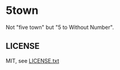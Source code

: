 
# 5town

Not "five town" but "5 to Without Number".


## LICENSE

MIT, see [LICENSE.txt](LICENSE.txt)

